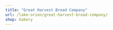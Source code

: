 ```yaml
---
title: "Great Harvest Bread Company"
url: /lake-orion/great-harvest-bread-company/
shop: bakery
---
```

